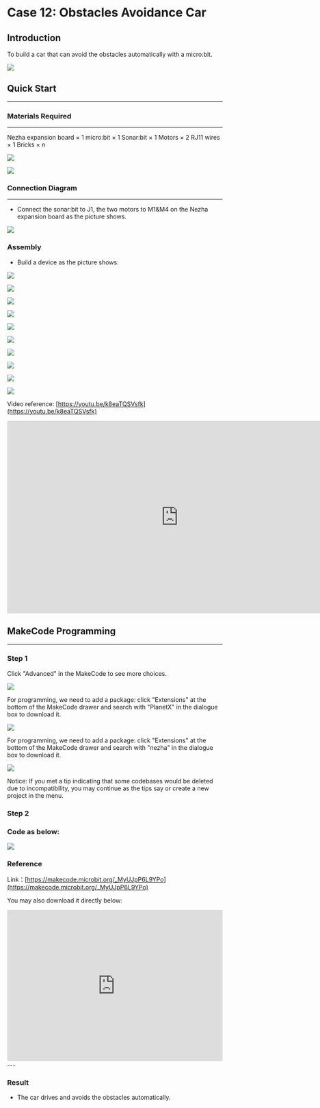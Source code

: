 # Case 12: Obstacles Avoidance Car

## Introduction
To build a car that can avoid the obstacles automatically with a micro:bit. 

![](./images/case_12_01.png)

## Quick Start

---

### Materials Required

---
Nezha expansion board × 1
micro:bit × 1
Sonar:bit × 1
Motors × 2
RJ11 wires × 1
Bricks × n

![](./images/case_10_02.png)

![](./images/case_12_03.png)

### Connection Diagram 
---
- Connect the sonar:bit to J1, the two motors to M1&M4 on the Nezha expansion board as the picture shows.

![](./images/case_12_04.png)



### Assembly

- Build a device as the picture shows:

![](./images/case_11_05.png)

![](./images/case_11_06.png)

![](./images/case_11_07.png)

![](./images/case_11_08.png)

![](./images/case_11_09.png)

![](./images/case_12_10.png)

![](./images/case_12_11.png)

![](./images/case_12_12.png)

![](./images/case_12_13.png)

![](./images/case_12_14.png)

Video reference: [https://youtu.be/k8eaTQSVsfk](https://youtu.be/k8eaTQSVsfk)

<iframe 
    width="800" 
    height="450" 
    src="https://youtu.be/TmsDDWLcgcs"
    frameborder="0" 
    allowfullscreen>
</iframe>


## MakeCode Programming

---


### Step 1

Click "Advanced" in the MakeCode to see more choices.

![](./images/case_01_10.png)

For programming, we need to add a package: click "Extensions" at the bottom of the MakeCode drawer and search with "PlanetX" in the dialogue box to download it. 

![](./images/case_01_11.png)

For programming, we need to add a package: click "Extensions" at the bottom of the MakeCode drawer and search with "nezha" in the dialogue box to download it. 

![](./images/case_03_09.png)

Notice: If you met a tip indicating that some codebases would be deleted due to incompatibility, you may continue as the tips say or create a new project in the menu. 

### Step 2

### Code as below:

![](./images/case_12_15.png)


### Reference
Link：[https://makecode.microbit.org/_MyUJpP6L9YPo](https://makecode.microbit.org/_MyUJpP6L9YPo)

You may also download it directly below:

<div style="position:relative;height:0;padding-bottom:70%;overflow:hidden;"><iframe style="position:absolute;top:0;left:0;width:100%;height:100%;" src="https://makecode.microbit.org/#pub:_MyUJpP6L9YPo" frameborder="0" sandbox="allow-popups allow-forms allow-scripts allow-same-origin"></iframe></div>  
---

### Result
- The car drives and avoids the obstacles automatically. 

